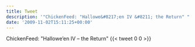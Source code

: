 ```yaml
---
title: Tweet
description: '"ChickenFeed: "Hallowe&#8217;en IV &#8211; the Return" "'
date: '2009-11-02T15:11:25+00:00'
---
```

ChickenFeed: "Hallowe&#8217;en IV &#8211; the Return" 
      {{< tweet 0 0 >}}
    
